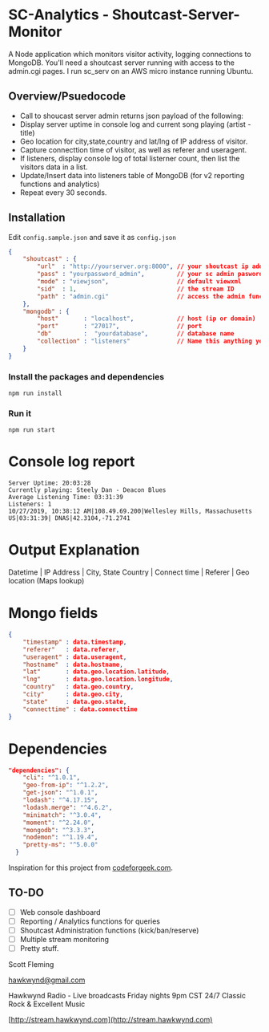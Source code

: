 # SC-Analytics - Shoutcast-Server-Monitor
A Node application which monitors visitor activity, logging connections to MongoDB.
You'll need a shoutcast server running with access to the admin.cgi pages. I run sc_serv on an AWS micro instance running Ubuntu. 

## Overview/Psuedocode
- Call to shoucast server admin returns json payload of the following:
- Display server uptime in console log and current song playing (artist - title)
- Geo location for city,state,country and lat/lng of IP address of visitor. 
- Capture connecttion time of visitor, as well as referer and useragent. 
- If listeners, display console log of total listerner count, then list the visitors data in a list.
- Update/Insert data into listeners table of MongoDB (for v2 reporting functions and analytics)
- Repeat every 30 seconds.


## Installation
Edit `config.sample.json` and save it as `config.json`

```json
{
    "shoutcast" : {
        "url"  : "http://yourserver.org:8000", // your shoutcast ip address and port
        "pass" : "yourpassword_admin",         // your sc admin pasword
        "mode" : "viewjson",                   // default viewxml
        "sid"  : 1,                            // the stream ID 
        "path" : "admin.cgi"                   // access the admin functions
    },
    "mongodb" : {
        "host"       : "localhost",            // host (ip or domain)
        "port"       : "27017",                // port
        "db"         :  "yourdatabase",        // database name
        "collection" : "listeners"             // Name this anything your little heart desires
    }
}
```

### Install the packages and dependencies
`npm run install`

### Run it
`npm run start` 

# Console log report
```
Server Uptime: 20:03:28
Currently playing: Steely Dan - Deacon Blues
Average Listening Time: 03:31:39
Listeners: 1
10/27/2019, 10:38:12 AM|108.49.69.200|Wellesley Hills, Massachusetts US|03:31:39| DNAS|42.3104,-71.2741
```

# Output Explanation    
Datetime | IP Address | City, State Country | Connect time | Referer | Geo location (Maps lookup)

# Mongo fields
```json
{
    "timestamp" : data.timestamp,
    "referer"   : data.referer,
    "useragent" : data.useragent,
    "hostname"  : data.hostname,
    "lat"       : data.geo.location.latitude,
    "lng"       : data.geo.location.longitude,
    "country"   : data.geo.country,
    "city"      : data.geo.city,
    "state"     : data.geo.state,
    "connecttime" : data.connecttime
}
```

# Dependencies
```json
"dependencies": {
    "cli": "^1.0.1",
    "geo-from-ip": "^1.2.2",
    "get-json": "^1.0.1",
    "lodash": "^4.17.15",
    "lodash.merge": "^4.6.2",
    "minimatch": "^3.0.4",
    "moment": "^2.24.0",
    "mongodb": "^3.3.3",
    "nodemon": "^1.19.4",
    "pretty-ms": "^5.0.0"
  }
  ```


Inspiration for this project from [codeforgeek.com](https://codeforgeek.com/node-mongodb-tutorial/).

## TO-DO
- [ ] Web console dashboard
- [ ] Reporting / Analytics functions for queries
- [ ] Shoutcast Administration functions (kick/ban/reserve)
- [ ] Multiple stream monitoring
- [ ] Pretty stuff.

Scott Fleming

[hawkwynd@gmail.com](mailto:hawkwynd@gmail.com)

Hawkwynd Radio - Live broadcasts Friday nights 9pm CST 24/7 Classic Rock & Excellent Music

[http://stream.hawkwynd.com](http://stream.hawkwynd.com)